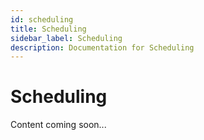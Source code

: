 ```yaml
---
id: scheduling
title: Scheduling
sidebar_label: Scheduling
description: Documentation for Scheduling
---
```


# Scheduling

Content coming soon...
